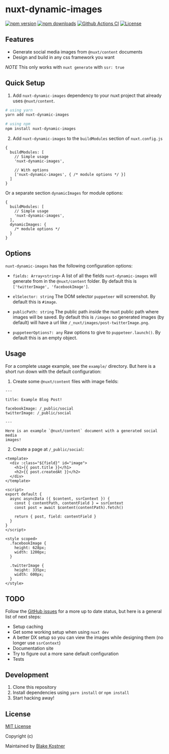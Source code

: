 # nuxt-dynamic-images

[![npm version][npm-version-src]][npm-version-href]
[![npm downloads][npm-downloads-src]][npm-downloads-href]
[![Github Actions CI][github-actions-ci-src]][github-actions-ci-href]
[![License][license-src]][license-href]

## Features

- Generate social media images from `@nuxt/content` documents
- Design and build in any css framework you want

_NOTE_ This only works with `nuxt generate` with `ssr: true`

## Quick Setup

1. Add `nuxt-dynamic-images` dependency to your nuxt project that already uses
`@nuxt/content`.

```bash
# using yarn
yarn add nuxt-dynamic-images

# using npm
npm install nuxt-dynamic-images
```

2. Add `nuxt-dynamic-images` to the `buildModules` section of
`nuxt.config.js`

```js[nuxt.config.js]
{
  buildModules: [
    // Simple usage
    'nuxt-dynamic-images',

    // With options
    ['nuxt-dynamic-images', { /* module options */ }]
  ]
}
```

Or a separate section `dynamicImages` for module options:

```js[nuxt.config.js]
{
  buildModules: [
    // Simple usage
    'nuxt-dynamic-images',
  ],
  dynamicImages: {
    /* module options */
  }
}
```

## Options

`nuxt-dynamic-images` has the following configuration options:

- `fields: Array<string>` A list of all the fields `nuxt-dynamic-images`
will generate from in the `@nuxt/content` folder. By default this is
`['twitterImage', 'facebookImage']`.

- `elSelector: string` The DOM selector `puppeteer` will screenshot. By default
this is `#image`.

- `publicPath: string` The public path _inside_ the nuxt public path where
images will be saved. By default this is `/images` so generated images
(by default) will have a url like `/_nuxt/images/post-twitterImage.png`.

- `puppeteerOptions?: any` Raw options to give to `puppeteer.launch()`. By
default this is an empty object.

## Usage

For a complete usage example, see the `example/` directory. But here is a short
run down with the default configuration:

1) Create some `@nuxt/content` files with image fields:

```yaml[post.md]
---

title: Example Blog Post!

facebookImage: /_public/social
twitterImage: /_public/social

---

Here is an example `@nuxt/content` document with a generated social media
images!
```

2) Create a page at `/_public/social`:

```vue[social.vue]
<template>
  <div :class="${field}" id="image">
    <h1>{{ post.title }}</h1>
    <h2>{{ post.createdAt }}</h2>
  </div>
</template>

<script>
export default {
  async asyncData ({ $content, ssrContext }) {
    const { contentPath, contentField } = ssrContext
    const post = await $content(contentPath).fetch()

    return { post, field: contentField }
  }
}
</script>

<style scoped>
  .facebookImage {
    height: 628px;
    width: 1200px;
  }

  .twitterImage {
    height: 335px;
    width: 600px;
  }
</style>
```

## TODO

Follow the [GitHub issues](https://github.com/btkostner/nuxt-dynamic-images)
for a more up to date status, but here is a general list of next steps:

- Setup caching
- Get some working setup when using `nuxt dev`
- A better DX setup so you can view the images while designing them (no longer
use `ssrContext`)
- Documentation site
- Try to figure out a more sane default configuration
- Tests

## Development

1. Clone this repository
2. Install dependencies using `yarn install` or `npm install`
3. Start hacking away!

## License

[MIT License](./LICENSE)

Copyright (c)

Maintained by [Blake Kostner](https://github.com/btkostner)

<!-- Badges -->
[npm-version-src]: https://img.shields.io/npm/v/nuxt-dynamic-images/latest.svg
[npm-version-href]: https://npmjs.com/package/nuxt-dynamic-images

[npm-downloads-src]: https://img.shields.io/npm/dt/nuxt-dynamic-images
[npm-downloads-href]: https://npmjs.com/package/nuxt-dynamic-images

[github-actions-ci-src]: https://github.com/btkostner/nuxt-dynamic-images/workflows/CI/badge.svg
[github-actions-ci-href]: https://github.com/btkostner/nuxt-dynamic-images/actions?query=workflow%3ACI

[license-src]: https://img.shields.io/npm/l/nuxt-dynamic-images.svg
[license-href]: https://npmjs.com/package/nuxt-dynamic-images
